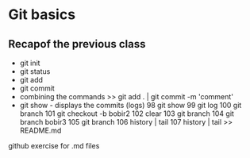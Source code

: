 # Git basics

## Recapof the previous class
- git init
- git status
- git add
- git commit
- combining the commands >> git  add . | git commit -m 'comment'
- git show - displays the commits (logs)
   98  git show
   99  git log
  100  git branch
  101       git checkout -b bobir2
  102  clear
  103  git branch
  104  git branch bobir3
  105  git branch
  106  history | tail
  107  history | tail >> README.md
  
 github exercise for .md files
 
